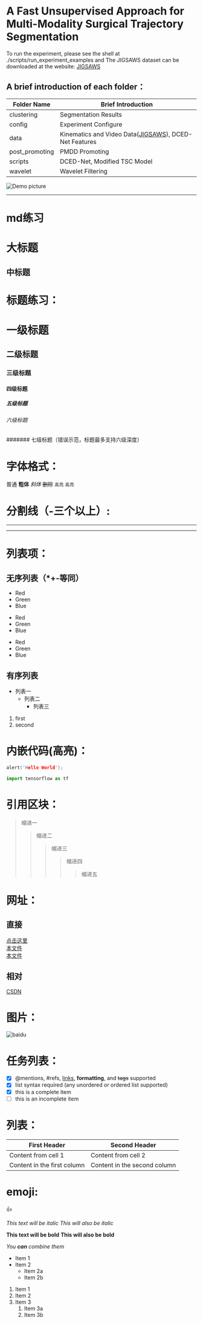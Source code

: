 # A Fast Unsupervised Approach for Multi-Modality Surgical Trajectory Segmentation

To run the experiment, please see the shell at ./scripts/run_experiment_examples and The JIGSAWS dataset can be downloaded at the website: [JIGSAWS]

## A brief introduction of each folder：
Folder Name | Brief Introduction
----------- | ------------------
clustering  | Segmentation Results
config      | Experiment Configure
data        | Kinematics and Video Data([JIGSAWS]), DCED-Net Features
post_promoting | PMDD Promoting
scripts     | DCED-Net, Modified TSC Model
wavelet     | Wavelet Filtering

![Demo picture](https://raw.githubusercontent.com/your_name/your_project_name/master/test.gif)

[JIGSAWS]:https://cirl.lcsr.jhu.edu/research/hmm/datasets/jigsaws_release/

-----------------------------------------------------------------------------


# md练习

大标题
====

中标题
-------

# 标题练习：
# 一级标题
## 二级标题
### 三级标题
#### 四级标题
##### 五级标题
###### 六级标题
####### 七级标题（错误示范，标题最多支持六级深度）

# 字体格式：
普通
**粗体**
*斜体*
~~删除~~
``高亮``
`高亮`

# 分割线（-三个以上）:
---
----

# 列表项：
## 无序列表（*+-等同）
* Red
* Green
* Blue
+ Red
+ Green
+ Blue
- Red
- Green
- Blue

## 有序列表
* 列表一
  * 列表二
    * 列表三
1. first
2. second

# 内嵌代码(高亮)：
```c++
alert('Hello World');
```
```python
import tensorflow as tf
```

# 引用区块：
> 缩进一
>> 缩进二
>>> 缩进三
>>>> 缩进四
>>>>> 缩进五

# 网址：
## 直接
[点击这里](http://www.baidu.com)  
[本文件](333/新建文本文档.txt)  
[本文件](好书书名.txt)  

## 相对
[CSDN][csdn]

# 图片：
![baidu](http://www.baidu.com/img/bdlogo.gif "百度logo")


# 任务列表：
- [x] @mentions, #refs, [links](), **formatting**, and <del>tags</del> supported
- [x] list syntax required (any unordered or ordered list supported)
- [x] this is a complete item
- [ ] this is an incomplete item

# 列表：
First Header | Second Header
------------ | ------------
Content from cell 1 | Content from cell 2
Content in the first column | Content in the second column

# emoji:
:+1:

*This text will be italic*
_This will also be italic_

**This text will be bold**
__This will also be bold__

_You **can** combine them_

* Item 1
* Item 2
  * Item 2a
  * Item 2b

1. Item 1
2. Item 2
3. Item 3
   1. Item 3a
   2. Item 3b

[csdn]:http://blog.csdn.net/guodongxiaren
